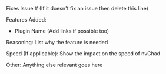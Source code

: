 
Fixes Issue # (If it doesn't fix an issue then delete this line)

Features Added:
- Plugin Name (Add links if possible too)

Reasoning:
List why the feature is needed

Speed (If applicable):
Show the impact on the speed of nvChad

Other:
Anything else relevant goes here
